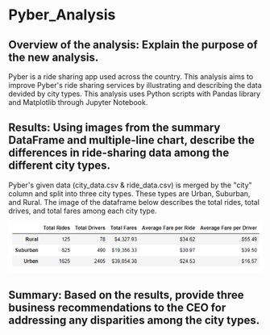 # Pyber_Analysis

## Overview of the analysis: Explain the purpose of the new analysis.
Pyber is a ride sharing app used across the country. This analysis aims to improve Pyber's ride sharing services by illustrating and describing the data devided by city types. This analysis uses Python scripts with Pandas library and Matplotlib through Jupyter Notebook. 


## Results: Using images from the summary DataFrame and multiple-line chart, describe the differences in ride-sharing data among the different city types.

Pyber's given data (city_data.csv & ride_data.csv) is merged by the "city" column and split into three city types. These types are Urban, Suburban, and Rural. The image of the dataframe below describes the total rides, total drives, and total fares among each city type.

![Pyber_Dataframe_Summary](https://github.com/XSR700/Pyber_Analysis/blob/main/analysis/Dataframe_Symmary.PNG)


## Summary: Based on the results, provide three business recommendations to the CEO for addressing any disparities among the city types.
